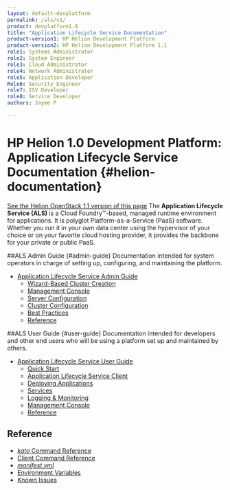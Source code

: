 ```yaml
---
layout: default-devplatform
permalink: /als/v1/
product: devplatform1.0
title: "Application Lifecycle Service Documentation"
product-version1: HP Helion Development Platform
product-version2: HP Helion Development Platform 1.1
role1: Systems Administrator 
role2: System Engineer
role3: Cloud Administrator
role4: Network Administrator
role5: Application Developer
Role6: Security Engineer
role7: ISV Developer
role8: Service Developer
authors: Jayme P

---
```

<!--PUBLISHED-->

# HP Helion 1.0 Development Platform: Application Lifecycle Service Documentation {#helion-documentation}
[See the Helion OpenStack 1.1 version of this page](/helion/devplatform/1.1/als/)
 The **Application Lifecycle Service (ALS)** is a Cloud Foundry&#8482;-based, managed runtime environment for applications. It is polyglot
Platform-as-a-Service (PaaS) software. Whether you run it in your own data
center using the hypervisor of your choice or on your favorite cloud
hosting provider, it provides the backbone for your private or public PaaS.

##ALS Admin Guide {#admin-guide}
Documentation intended for system operators in charge of setting up, configuring, and maintaining the platform.

-   [Application Lifecycle Service Admin Guide](/als/v1/admin/)
    -   [Wizard-Based Cluster Creation](/als/v1/admin/#wizard-based-cluster-creation)
    -   [Management Console](/als/v1/admin/#management-console)
    -   [Server Configuration](/als/v1/admin/#server-configuration)
    -   [Cluster Configuration](/als/v1/admin/#cluster-configuration)
    -   [Best Practices](/als/v1/admin/#best-practices)
    -   [Reference](/als/v1/admin/#reference)

##ALS User Guide {#user-guide}
Documentation intended for developers and other end users who will be using a platform set up and maintained by others.

-   [Application Lifecycle Service User Guide](/als/v1/user/)
    -   [Quick Start](/als/v1/user/#quick-start)
    -   [Application Lifecycle Service Client](/als/v1/user/#helion-client)
    -   [Deploying Applications](/als/v1/user/#deploying-applications)
    -   [Services](/als/v1/user/#services)
    -   [Logging & Monitoring](/als/v1/user/#logging-monitoring)
    -   [Management Console](/als/v1/user/#management-console)
    -   [Reference](/als/v1/user/#reference)

## Reference

- [*kato* Command Reference](/als/v1/admin/reference/kato-ref)
- [Client Command Reference](/als/v1/user/reference/client-ref)
- [*manifest.yml*](/als/v1/user/deploy/manifestyml)
- [Environment Variables](/als/v1/user/reference/environment)
- [Known Issues](/als/v1/admin/reference/known-issues)
